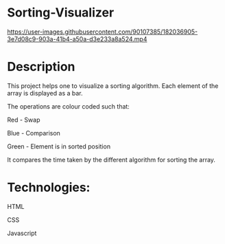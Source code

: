 # Sorting-Visualizer

https://user-images.githubusercontent.com/90107385/182036905-3e7d08c9-903a-41b4-a50a-d3e233a8a524.mp4

# Description

This project helps one to visualize a sorting algorithm. 
Each element of the array is displayed as a bar. 

The operations are colour coded such that:

Red - Swap

Blue - Comparison

Green - Element is in sorted position

It compares the time taken by the different algorithm for sorting the array.

# Technologies:

HTML

CSS

Javascript 
